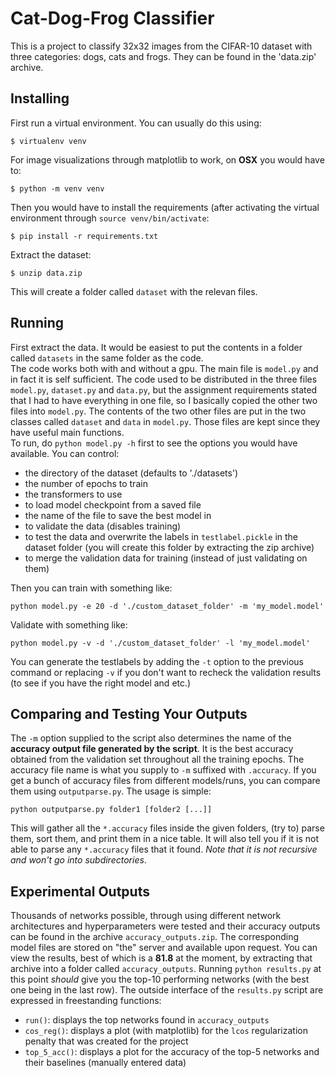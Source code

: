 # Cat-Dog-Frog Classifier
This is a project to classify 32x32 images from the CIFAR-10 dataset with three categories: dogs, cats and frogs. They can be found in the 'data.zip' archive.

## Installing

First run a virtual environment. You can usually do this using:

```
$ virtualenv venv
```


For image visualizations through matplotlib to work, on **OSX** you would have to:
```
$ python -m venv venv
```

Then you would have to install the requirements (after activating the virtual environment through `source venv/bin/activate`:

```
$ pip install -r requirements.txt
```

Extract the dataset:
```
$ unzip data.zip
```
This will create a folder called `dataset` with the relevan files.

## Running
First extract the data. It would be easiest to put the contents in a folder called `datasets` in the same folder as the code.  
The code works both with and without a gpu. The main file is `model.py` and in fact it is self sufficient.
The code used to be distributed in the three files `model.py`, `dataset.py` and `data.py`, but the assignment requirements
stated that I had to have everything in one file, so I basically copied the other two files into `model.py`. The contents of the 
two other files are put in the two classes called `dataset` and `data` in `model.py`. Those files are kept since they have useful main functions.    
To run, do `python model.py -h` first
to see the options you would have available. You can control:
- the directory of the dataset (defaults to './datasets')
- the number of epochs to train
- the transformers to use
- to load model checkpoint from a saved file
- the name of the file to save the best model in
- to validate the data (disables training)
- to test the data and overwrite the labels in `testlabel.pickle` in the dataset folder (you will create this folder by extracting the zip archive)
- to merge the validation data for training (instead of just validating on them)

Then you can train with something like:
```
python model.py -e 20 -d './custom_dataset_folder' -m 'my_model.model' 
```
Validate with something like:
```
python model.py -v -d './custom_dataset_folder' -l 'my_model.model'
```

You can generate the testlabels by adding the `-t` option to the previous command or replacing `-v` if you don't want to recheck
the validation results (to see if you have the right model and etc.)

## Comparing and Testing Your Outputs
The `-m` option supplied to the script also determines the name of the **accuracy output file generated by the script**. 
It is the best accuracy obtained from the validation set throughout all the training epochs.
The accuracy file name is what you supply to `-m` suffixed with `.accuracy`.
If you get a bunch of accuracy files from different models/runs, you can compare them using `outputparse.py`. The usage is simple:
```
python outputparse.py folder1 [folder2 [...]] 
```
This will gather all the `*.accuracy` files inside the given folders, (try to) parse them, sort them, and
print them in a nice table. It will also tell you if it is not able to parse any `*.accuracy` files that it found.
*Note that it is not recursive and won't go into subdirectories*.

## Experimental Outputs
Thousands of networks possible, through using different network architectures and hyperparameters were tested and
their accuracy outputs can be found in the archive `accuracy_outputs.zip`. The corresponding model files are stored on "the"
server and available upon request. 
You can view the results, best of which is a **81.8** at the moment, by extracting that archive into a folder called `accuracy_outputs`. Running `python results.py` at this point _should_ give you the top-10 performing networks (with the best one being in the last row).
The outside interface of the `results.py` script are expressed in freestanding functions:
- `run()`: displays the top networks found in `accuracy_outputs`
- `cos_reg()`: displays a plot (with matplotlib) for the `lcos` regularization penalty that was created for the project
- `top_5_acc()`: displays a plot for the accuracy of the top-5 networks and their baselines (manually entered data)

